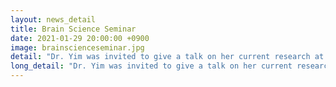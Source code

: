 ```yaml
---
layout: news_detail
title: Brain Science Seminar
date: 2021-01-29 20:00:00 +0900
image: brainscienceseminar.jpg
detail: "Dr. Yim was invited to give a talk on her current research at the brain science seminar. Dr. Lyoo and Dr. Yim discussed on future research collaboration for child language brain imaging. It will be fantastic to work together!"
long_detail: "Dr. Yim was invited to give a talk on her current research at the brain science seminar. Dr. Lyoo and Dr. Yim discussed on future research collaboration for child language brain imaging. It will be fantastic to work together!"
---
```


